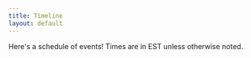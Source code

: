 ```yaml
---
title: Timeline
layout: default
---
```


Here's a schedule of events! Times are in EST unless otherwise noted.

<p id="msg"><p>

<div class="row section">
<div id="events"></div></div>


    
<script>
    try {
    var xhttp = new XMLHttpRequest();
    xhttp.onreadystatechange = function() {
        if (this.readyState == 4 && this.status == 200) {
        // Typical action to be performed when the document is ready:
            var data = JSON.parse(this.responseText)
            document.getElementById("msg").innerHTML = ""
            for (i in data) {
                document.getElementById('events').innerHTML += 
                `<div class="col-12 card" style="
                background: #ed213a; /* fallback for old browsers */
                background: linear-gradient(to right, #ec3750, #e9485e); /* W3C, IE 10+/ Edge, Firefox 16+, Chrome 26+, Opera 12+, Safari 7+ */">
                    <div class="card-container" style="text-align: left;">
                        <h4><b>${data[i]["Date"]}, ${data[i]["Time"]} EST</b></h4>
                        <p>${data[i]["Action"]}</p>
                    </div>
                </div>`
            }
        }
    };
    xhttp.open("GET", "https://google-sheet-to-json.vercel.app/api", true);
    xhttp.send();
    document.getElementById("msg").innerHTML = "Loading events..."
    } catch (err) {
        document.getElementById("msg").innerHTML = `Uh oh! We weren't able to get events. ${err}`
    }
</script>